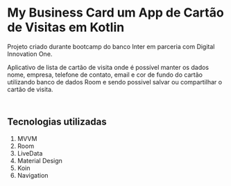 # My Business Card um App de Cartão de Visitas em Kotlin

Projeto criado durante bootcamp do banco Inter em parceria com Digital Innovation One. <br>

Aplicativo de lista de cartão de visita onde é possível manter os dados nome, empresa, telefone de contato, email e cor de fundo do cartão utilizando banco de dados Room e sendo possivel salvar  ou compartilhar o cartão de visita.


## <br />Tecnologias utilizadas
1. MVVM
2. Room
3. LiveData
4. Material Design
5. Koin
6. Navigation
